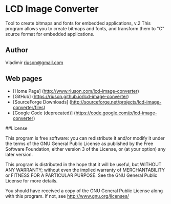 # LCD Image Converter
Tool to create bitmaps and fonts for embedded applications, v.2
This program allows you to create bitmaps and fonts, and transform them to "C"
source format for embedded applications.

## Author
 Vladimir riuson@gmail.com

## Web pages

- [Home Page] (http://www.riuson.com/lcd-image-converter)
- [GitHub] (https://riuson.github.io/lcd-image-converter)
- [SourceForge Downloads] (http://sourceforge.net/projects/lcd-image-converter/files)
- [Google Code (deprecated)] (https://code.google.com/p/lcd-image-converter)

##License

This program is free software: you can redistribute it and/or modify
it under the terms of the GNU General Public License as published by
the Free Software Foundation, either version 3 of the License, or
(at your option) any later version.

This program is distributed in the hope that it will be useful,
but WITHOUT ANY WARRANTY; without even the implied warranty of
MERCHANTABILITY or FITNESS FOR A PARTICULAR PURPOSE.  See the
GNU General Public License for more details.

You should have received a copy of the GNU General Public License
along with this program.  If not, see http://www.gnu.org/licenses/
